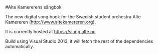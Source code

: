 #Alte Kamererens sångbok

The new digital song book for the Swedish student orchestra Alte Kamereren (http://www.altekamereren.org).

It is currently hosted at https://sjung.alte.nu

Build using Visual Studio 2013, it will fetch the rest of the dependencies automatically.
